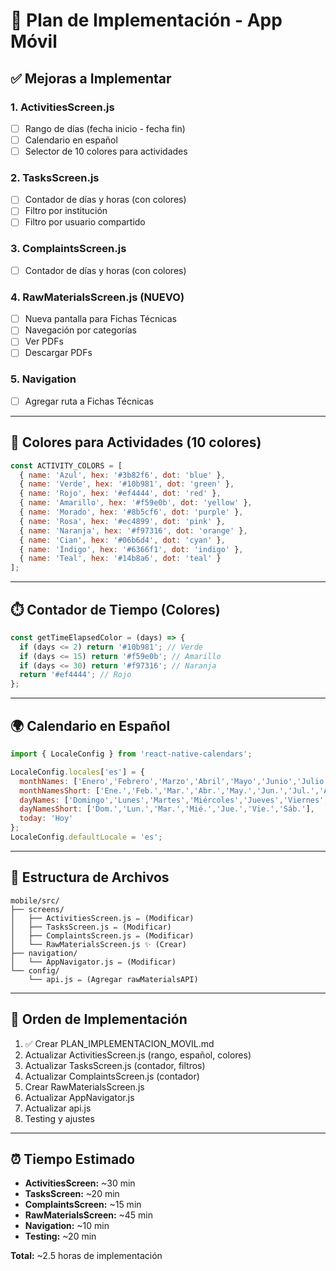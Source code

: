 # 📱 Plan de Implementación - App Móvil

## ✅ Mejoras a Implementar

### 1. **ActivitiesScreen.js** 
- [ ] Rango de días (fecha inicio - fecha fin)
- [ ] Calendario en español
- [ ] Selector de 10 colores para actividades

### 2. **TasksScreen.js**
- [ ] Contador de días y horas (con colores)
- [ ] Filtro por institución
- [ ] Filtro por usuario compartido

### 3. **ComplaintsScreen.js**
- [ ] Contador de días y horas (con colores)

### 4. **RawMaterialsScreen.js** (NUEVO)
- [ ] Nueva pantalla para Fichas Técnicas
- [ ] Navegación por categorías
- [ ] Ver PDFs
- [ ] Descargar PDFs

### 5. **Navigation**
- [ ] Agregar ruta a Fichas Técnicas

---

## 🎨 Colores para Actividades (10 colores)

```javascript
const ACTIVITY_COLORS = [
  { name: 'Azul', hex: '#3b82f6', dot: 'blue' },
  { name: 'Verde', hex: '#10b981', dot: 'green' },
  { name: 'Rojo', hex: '#ef4444', dot: 'red' },
  { name: 'Amarillo', hex: '#f59e0b', dot: 'yellow' },
  { name: 'Morado', hex: '#8b5cf6', dot: 'purple' },
  { name: 'Rosa', hex: '#ec4899', dot: 'pink' },
  { name: 'Naranja', hex: '#f97316', dot: 'orange' },
  { name: 'Cian', hex: '#06b6d4', dot: 'cyan' },
  { name: 'Índigo', hex: '#6366f1', dot: 'indigo' },
  { name: 'Teal', hex: '#14b8a6', dot: 'teal' }
];
```

---

## ⏱️ Contador de Tiempo (Colores)

```javascript
const getTimeElapsedColor = (days) => {
  if (days <= 2) return '#10b981'; // Verde
  if (days <= 15) return '#f59e0b'; // Amarillo
  if (days <= 30) return '#f97316'; // Naranja
  return '#ef4444'; // Rojo
};
```

---

## 🌍 Calendario en Español

```javascript
import { LocaleConfig } from 'react-native-calendars';

LocaleConfig.locales['es'] = {
  monthNames: ['Enero','Febrero','Marzo','Abril','Mayo','Junio','Julio','Agosto','Septiembre','Octubre','Noviembre','Diciembre'],
  monthNamesShort: ['Ene.','Feb.','Mar.','Abr.','May.','Jun.','Jul.','Ago.','Sep.','Oct.','Nov.','Dic.'],
  dayNames: ['Domingo','Lunes','Martes','Miércoles','Jueves','Viernes','Sábado'],
  dayNamesShort: ['Dom.','Lun.','Mar.','Mié.','Jue.','Vie.','Sáb.'],
  today: 'Hoy'
};
LocaleConfig.defaultLocale = 'es';
```

---

## 📁 Estructura de Archivos

```
mobile/src/
├── screens/
│   ├── ActivitiesScreen.js ✏️ (Modificar)
│   ├── TasksScreen.js ✏️ (Modificar)
│   ├── ComplaintsScreen.js ✏️ (Modificar)
│   └── RawMaterialsScreen.js ✨ (Crear)
├── navigation/
│   └── AppNavigator.js ✏️ (Modificar)
└── config/
    └── api.js ✏️ (Agregar rawMaterialsAPI)
```

---

## 🔄 Orden de Implementación

1. ✅ Crear PLAN_IMPLEMENTACION_MOVIL.md
2. Actualizar ActivitiesScreen.js (rango, español, colores)
3. Actualizar TasksScreen.js (contador, filtros)
4. Actualizar ComplaintsScreen.js (contador)
5. Crear RawMaterialsScreen.js
6. Actualizar AppNavigator.js
7. Actualizar api.js
8. Testing y ajustes

---

## ⏰ Tiempo Estimado

- **ActivitiesScreen:** ~30 min
- **TasksScreen:** ~20 min
- **ComplaintsScreen:** ~15 min
- **RawMaterialsScreen:** ~45 min
- **Navigation:** ~10 min
- **Testing:** ~20 min

**Total:** ~2.5 horas de implementación

